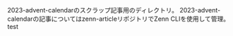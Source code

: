 2023-advent-calendarのスクラップ記事用のディレクトリ。
2023-advent-calendarの記事についてはzenn-articleリポジトリでZenn CLIを使用して管理。
test